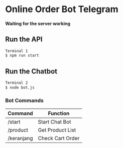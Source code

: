 # Online Order Bot Telegram

#### Waiting for the server working

## Run the API

```sh
Terminal 1 
$ npm run start
```

## Run the Chatbot

```sh
Terminal 2
$ node bot.js
```

### Bot Commands

| Command | Function |
| ------ | ------ |
| /start | Start Chat Bot |
| /product | Get Product List |
| /keranjang | Check Cart Order |


